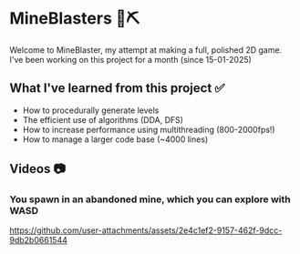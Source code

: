 # MineBlasters 🧨⛏️

Welcome to MineBlaster, my attempt at making a full, polished 2D game. I've been working on this project for a month (since 15-01-2025)

## What I've learned from this project ✅
- How to procedurally generate levels
- The efficient use of algorithms (DDA, DFS)
- How to increase performance using multithreading (800-2000fps!)
- How to manage a larger code base (~4000 lines)

## Videos 📷

### You spawn in an abandoned mine, which you can explore with WASD
https://github.com/user-attachments/assets/2e4c1ef2-9157-462f-9dcc-9db2b0661544

